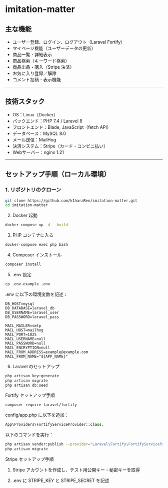 # imitation-matter

## 主な機能

- ユーザー登録、ログイン、ログアウト（Laravel Fortify）
- マイページ機能（ユーザーデータの更新）
- 商品一覧・詳細表示
- 商品検索（キーワード検索）
- 商品出品・購入（Stripe 決済）
- お気に入り登録／解除
- コメント投稿・表示機能

---

## 技術スタック

- OS：Linux（Docker）
- バックエンド：PHP 7.4 / Laravel 8
- フロントエンド：Blade, JavaScript（fetch API）
- データベース：MySQL 8.0
- メール送信：MailHog
- 決済システム：Stripe（カード・コンビニ払い）
- Webサーバー：nginx 1.21

---

## セットアップ手順（ローカル環境）

### 1. リポジトリのクローン

```bash
git clone https://github.com/k1haraRen/imitation-matter.git
cd imitation-matter
```

2. Docker 起動
```bash
docker-compose up -d --build
```

3. PHP コンテナに入る
```bash
docker-compose exec php bash
```

4. Composer インストール
```bash
composer install
```

5. .env 設定
```bash
cp .env.example .env
```
.env に以下の環境変数を記述：

```env
DB_HOST=mysql
DB_DATABASE=laravel_db
DB_USERNAME=laravel_user
DB_PASSWORD=laravel_pass

MAIL_MAILER=smtp
MAIL_HOST=mailhog
MAIL_PORT=1025
MAIL_USERNAME=null
MAIL_PASSWORD=null
MAIL_ENCRYPTION=null
MAIL_FROM_ADDRESS=example@example.com
MAIL_FROM_NAME="${APP_NAME}"
```
6. Laravel のセットアップ
```bash
php artisan key:generate
php artisan migrate
php artisan db:seed
```
Fortify セットアップ手順
```bash
composer require laravel/fortify
```
config/app.php に以下を追加：

```php
App\Providers\FortifyServiceProvider::class,
```
以下のコマンドを実行：

```bash
php artisan vendor:publish --provider="Laravel\Fortify\FortifyServiceProvider"
php artisan migrate
```

Stripe セットアップ手順
1. Stripe アカウントを作成し、テスト用公開キー・秘密キーを取得

2. .env に STRIPE_KEY と STRIPE_SECRET を記述
